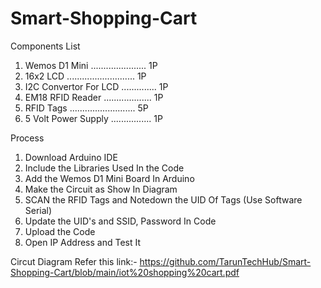 # Smart-Shopping-Cart

Components List 

1. Wemos D1 Mini ...................... 1P
2. 16x2 LCD ........................... 1P
3. I2C Convertor For LCD .............. 1P
4. EM18 RFID Reader ................... 1P
5. RFID Tags .......................... 5P
6. 5 Volt Power Supply ................ 1P


Process 
1. Download Arduino IDE
2. Include the Libraries Used In the Code
3. Add the Wemos D1 Mini Board In Arduino
4. Make the Circuit as Show In Diagram
5. SCAN the RFID Tags and Notedown the UID Of Tags (Use Software Serial)
6. Update the UID's and SSID, Password In Code
7. Upload the Code
8. Open IP Address and Test It

Circut Diagram Refer this link:- https://github.com/TarunTechHub/Smart-Shopping-Cart/blob/main/iot%20shopping%20cart.pdf
